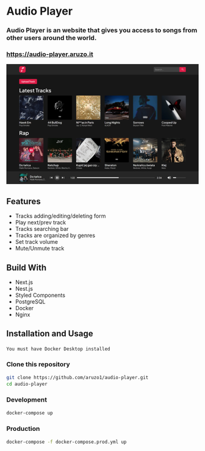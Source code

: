 # Audio Player

### Audio Player is an website that gives you access to songs from other users around the world.

### https://audio-player.aruzo.it

![preview](./images/preview.png)

## Features
- Tracks adding/editing/deleting form
- Play next/prev track
- Tracks searching bar
- Tracks are organized by genres
- Set track volume
- Mute/Unmute track

## Build With

- Next.js
- Nest.js
- Styled Components
- PostgreSQL
- Docker
- Nginx

## Installation and Usage
`You must have Docker Desktop installed`

### Clone this repository

```bash
git clone https://github.com/aruzo1/audio-player.git
cd audio-player
```

### Development

```bash
docker-compose up
```

### Production

```bash
docker-compose -f docker-compose.prod.yml up
```
